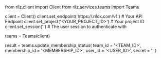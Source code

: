 from rilz.client import Client
from rilz.services.teams import Teams

client = Client()
client.set_endpoint('https://<REGION>.rilck.com/v1') # Your API Endpoint
client.set_project('<YOUR_PROJECT_ID>') # Your project ID
client.set_session('') # The user session to authenticate with

teams = Teams(client)

result = teams.update_membership_status(
    team_id = '<TEAM_ID>',
    membership_id = '<MEMBERSHIP_ID>',
    user_id = '<USER_ID>',
    secret = '<SECRET>'
)
